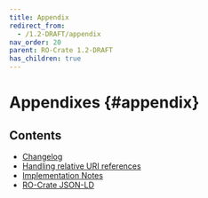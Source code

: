 ```yaml
---
title: Appendix
redirect_from:
  - /1.2-DRAFT/appendix
nav_order: 20
parent: RO-Crate 1.2-DRAFT
has_children: true
---
```

<!--
   Copyright 2019-2020 University of Technology Sydney
   Copyright 2019-2020 The University of Manchester UK 
   Copyright 2019-2020 RO-Crate contributors <https://github.com/ResearchObject/ro-crate/graphs/contributors>

   Licensed under the Apache License, Version 2.0 (the "License");
   you may not use this file except in compliance with the License.
   You may obtain a copy of the License at

       http://www.apache.org/licenses/LICENSE-2.0

   Unless required by applicable law or agreed to in writing, software
   distributed under the License is distributed on an "AS IS" BASIS,
   WITHOUT WARRANTIES OR CONDITIONS OF ANY KIND, either express or implied.
   See the License for the specific language governing permissions and
   limitations under the License.
-->

# Appendixes {#appendix}

## Contents
* [Changelog](changelog)
* [Handling relative URI references](relative-uris)
* [Implementation Notes](implementation-notes)
* [RO-Crate JSON-LD](jsonld)

